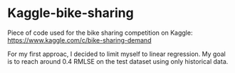 # Kaggle-bike-sharing
Piece of code used for the bike sharing competition on Kaggle: https://www.kaggle.com/c/bike-sharing-demand

For my first approac, I decided to limit myself to linear regression. My goal is to reach around 0.4 RMLSE on the test dataset using only historical data.
